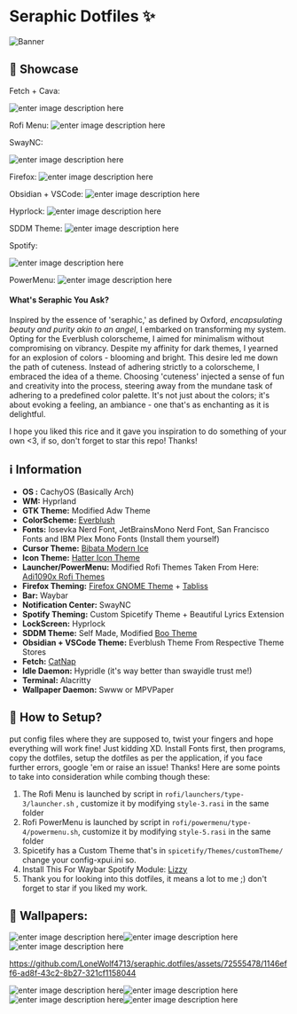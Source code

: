 ﻿# Seraphic Dotfiles ✨

![Banner](https://i.imgur.com/xOOLqSL.png)
## 🦋 Showcase
Fetch + Cava:

![enter image description here](https://i.imgur.com/eTHIX37.gif)

Rofi Menu:
![enter image description here](https://i.imgur.com/CmAtp5N.png)

SwayNC:

![enter image description here](https://i.imgur.com/pAHJ642.gif)

Firefox:
![enter image description here](https://i.imgur.com/0BoKqUr.png)

Obsidian + VSCode:
![enter image description here](https://i.imgur.com/GzBBlOk.png)

Hyprlock:
![enter image description here](https://i.imgur.com/4PHoCci.png)

SDDM Theme:
![enter image description here](https://i.imgur.com/hHPhKe8.png)

Spotify:

![enter image description here](https://i.imgur.com/os8yT6G.gif)


PowerMenu:
![enter image description here](https://i.imgur.com/FnHboPx.png)
#### What's Seraphic You Ask?
Inspired by the essence of 'seraphic,' as defined by Oxford, *encapsulating beauty and purity akin to an angel*, I embarked on transforming my system. Opting for the Everblush colorscheme, I aimed for minimalism without compromising on vibrancy. Despite my affinity for dark themes, I yearned for an explosion of colors - blooming and bright. This desire led me down the path of cuteness. Instead of adhering strictly to a colorscheme, I embraced the idea of a theme. Choosing 'cuteness' injected a sense of fun and creativity into the process, steering away from the mundane task of adhering to a predefined color palette. It's not just about the colors; it's about evoking a feeling, an ambiance - one that's as enchanting as it is delightful.

I hope you liked this rice and it gave you inspiration to do something of your own <3, if so, don't forget to star this repo! 
Thanks!

## ℹ️ Information 

 - **OS :** CachyOS (Basically Arch)
 - **WM:** Hyprland
 - **GTK Theme:** Modified Adw Theme
 - **ColorScheme:** [Everblush](https://github.com/Everblush/everblush)
 - **Fonts:** Iosevka Nerd Font, JetBrainsMono Nerd Font, San Francisco Fonts and IBM Plex Mono Fonts (Install them yourself)
 - **Cursor Theme:** [Bibata Modern Ice](https://www.pling.com/p/1197198/)
 - **Icon Theme:** [Hatter Icon Theme](https://www.gnome-look.org/p/2146096)
 - **Launcher/PowerMenu:** Modified Rofi Themes Taken From Here: [Adi1090x Rofi Themes](https://github.com/adi1090x/rofi)
 - **Firefox Theming:** [Firefox GNOME Theme](https://github.com/rafaelmardojai/firefox-gnome-theme) + [Tabliss](https://addons.mozilla.org/en-US/firefox/addon/tabliss/?utm_source=addons.mozilla.org&utm_medium=referral&utm_content=search)
 - **Bar:** Waybar
 - **Notification Center:** SwayNC
 - **Spotify Theming:** Custom Spicetify Theme + Beautiful Lyrics Extension
 - **LockScreen:** Hyprlock
 - **SDDM Theme:** Self Made, Modified [Boo Theme](https://github.com/PROxZIMA/boo-sddm)
 - **Obsidian + VSCode Theme:** Everblush Theme From Respective Theme Stores
 - **Fetch:** [CatNap](https://github.com/iinsertNameHere/catnap)
 - **Idle Daemon:** Hypridle (it's way better than swayidle trust me!)
 - **Terminal:** Alacritty
 - **Wallpaper Daemon:** Swww or MPVPaper
 
 ## 🌈 How to Setup?
put config files where they are supposed to, twist your fingers and hope everything will work fine! Just kidding XD. Install Fonts first, then programs, copy the dotfiles, setup the dotfiles as per the application, if you face further errors, google 'em or raise an issue!
Thanks! 
Here are some points to take into consideration while combing though these:
1. The Rofi Menu is launched by script in `rofi/launchers/type-3/launcher.sh` , customize it by modifying `style-3.rasi` in the same folder
2. Rofi PowerMenu is launched by script in `rofi/powermenu/type-4/powermenu.sh`, customize it by modifying `style-5.rasi`  in the same folder
3. Spicetify has a Custom Theme that's in `spicetify/Themes/customTheme/` change your config-xpui.ini so.
4. Install This For Waybar Spotify Module: [Lizzy](https://github.com/stefur/lizzy)
5. Thank you for looking into this dotfiles, it means a lot to me ;) don't forget to star if you liked my work.
   

## 🌊 Wallpapers:
![enter image description here](https://i.imgur.com/JeMPPx1.jpeg)![enter image description here](https://i.imgur.com/ni8JjkZ.jpeg)![enter image description here](https://i.imgur.com/76T5vK3.jpeg)



https://github.com/LoneWolf4713/seraphic.dotfiles/assets/72555478/1146eff6-ad8f-43c2-8b27-321cf1158044




![enter image description here](https://i.imgur.com/1ioXZiW.gif)![enter image description here](https://i.imgur.com/43ejN4f.png)![enter image description here](https://i.imgur.com/IxfFLAM.png)![enter image description here](https://i.imgur.com/hBFFEqi.png)
